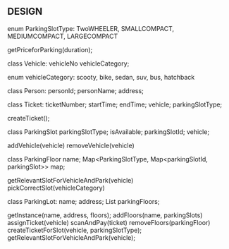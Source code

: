 ## DESIGN

enum ParkingSlotType: TwoWHEELER, SMALLCOMPACT, MEDIUMCOMPACT, LARGECOMPACT

getPriceforParking(duration);

class Vehicle: 
vehicleNo
vehicleCategory;

enum vehicleCategory: scooty, bike, sedan, suv, bus, hatchback

class Person:
personId;
personName;
address;



class Ticket:
ticketNumber;
startTime;
endTime;
vehicle;
parkingSlotType;

createTicket();


class ParkingSlot
parkingSlotType;
isAvailable;
parkingSlotId;
vehicle;

addVehicle(vehicle)
removeVehicle(vehicle)

class ParkingFloor
name;
Map<ParkingSlotType, Map<parkingSlotId, parkingSlot>> map;

getRelevantSlotForVehicleAndPark(vehicle)
pickCorrectSlot(vehicleCategory)

class ParkingLot:
name;
address;
List<ParkingFloor> parkingFloors;

getInstance(name, address, floors);
addFloors(name, parkingSlots)
assignTicket(vehicle)
scanAndPay(ticket)
removeFloors(parkingFloor)
createTicketForSlot(vehicle, parkingSlotType);
getRelevantSlotForVehicleAndPark(vehicle);
